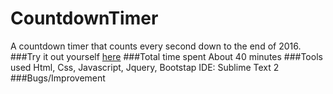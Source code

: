 # CountdownTimer
A countdown timer that counts every second down to the end of 2016.
###Try it out yourself [here](https://htmlpreview.github.io/?https://github.com/pragyagoel04/CountdownTimer/blob/master/countDownTimer.html)
###Total time spent
About 40 minutes
###Tools used
Html, Css, Javascript, Jquery, Bootstap
IDE: Sublime Text 2
###Bugs/Improvement
